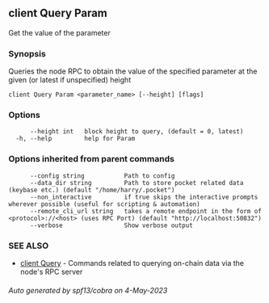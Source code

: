 ## client Query Param

Get the value of the parameter

### Synopsis

Queries the node RPC to obtain the value of the specified parameter at the given (or latest if unspecified) height

```
client Query Param <parameter_name> [--height] [flags]
```

### Options

```
      --height int   block height to query, (default = 0, latest)
  -h, --help         help for Param
```

### Options inherited from parent commands

```
      --config string           Path to config
      --data_dir string         Path to store pocket related data (keybase etc.) (default "/home/harry/.pocket")
      --non_interactive         if true skips the interactive prompts wherever possible (useful for scripting & automation)
      --remote_cli_url string   takes a remote endpoint in the form of <protocol>://<host> (uses RPC Port) (default "http://localhost:50832")
      --verbose                 Show verbose output
```

### SEE ALSO

* [client Query](client_Query.md)	 - Commands related to querying on-chain data via the node's RPC server

###### Auto generated by spf13/cobra on 4-May-2023
